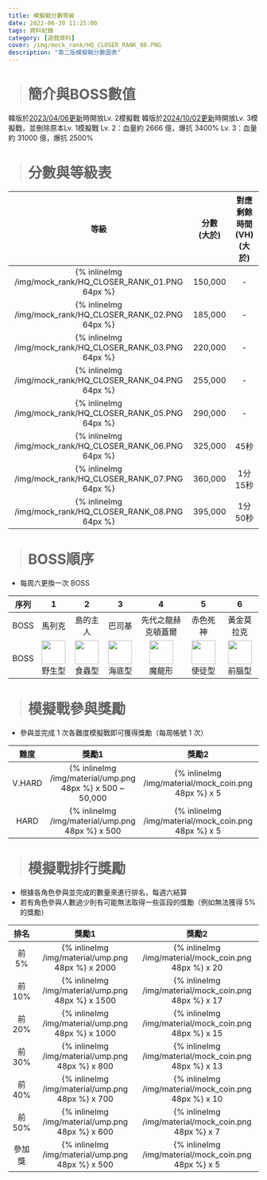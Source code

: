 ```yaml
---
title: 模擬戰分數等級
date: 2022-06-30 11:25:00
tags: 資料紀錄
category: [遊戲資料]
cover: /img/mock_rank/HQ_CLOSER_RANK_08.PNG
description: "第二版模擬戰分數圖表"
---
```


> # 簡介與BOSS數值

韓版於[2023/04/06更新](https://closers.nexon.com/News/Notice/View?n4ArticleSN=140692)時開放Lv. 2模擬戰
韓版於[2024/10/02更新](https://closers.nexon.com/News/Notice/View?n4ArticleSN=145224)時開放Lv. 3模擬戰，並刪除原本Lv. 1模擬戰
Lv. 2：血量約 2666 億，爆抗 3400%
Lv. 3：血量約 31000 億，爆抗 2500%

> # 分數與等級表

|等級|分數<br>(大於)|對應剩餘時間(VH)<br>(大於)|
|:-:|:-:|:-:|
|{% inlineImg /img/mock_rank/HQ_CLOSER_RANK_01.PNG 64px %}|150,000|-|
|{% inlineImg /img/mock_rank/HQ_CLOSER_RANK_02.PNG 64px %}|185,000|-|
|{% inlineImg /img/mock_rank/HQ_CLOSER_RANK_03.PNG 64px %}|220,000|-|
|{% inlineImg /img/mock_rank/HQ_CLOSER_RANK_04.PNG 64px %}|255,000|-|
|{% inlineImg /img/mock_rank/HQ_CLOSER_RANK_05.PNG 64px %}|290,000|-|
|{% inlineImg /img/mock_rank/HQ_CLOSER_RANK_06.PNG 64px %}|325,000|45秒|
|{% inlineImg /img/mock_rank/HQ_CLOSER_RANK_07.PNG 64px %}|360,000|1分15秒|
|{% inlineImg /img/mock_rank/HQ_CLOSER_RANK_08.PNG 64px %}|395,000|1分50秒|

> # BOSS順序

- 每周六更換一次 BOSS 

|序列|1|2|3|4|5|6|
|:-:|:-:|:-:|:-:|:-:|:-:|:-:|
|BOSS|馬列克|島的主人|巴司基|先代之龍赫克頓蓋爾|赤色死神|黃金莫拉克|
|BOSS|<img class="inline-img" src="https://i.imgur.com/8ONbMJo.png" style="height:48px"><br>野生型|<img class="inline-img" src="https://i.imgur.com/HoxQxvb.png" style="height:48px"><br>食蟲型|<img class="inline-img" src="https://i.imgur.com/I6BPtrp.png" style="height:48px"><br>海底型|<img class="inline-img" src="https://i.imgur.com/FWfg4L0.png" style="height:48px"><br>魔龍形|<img class="inline-img" src="https://i.imgur.com/t8j9844.png" style="height:48px"><br>使徒型|<img class="inline-img" src="https://i.imgur.com/acS6rsI.png" style="height:48px"><br>前腦型|

> # 模擬戰參與獎勵

- 參與並完成 1 次各難度模擬戰即可獲得獎勵（每周帳號 1 次）

|難度|獎勵1|獎勵2|獎勵3|獎勵4|
|:-:|:-:|:-:|:-:|:-:|
|V.HARD|{% inlineImg /img/material/ump.png 48px %} x 500 ~ 50,000|{% inlineImg /img/material/mock_coin.png 48px %} x 5|{% inlineImg https://i.imgur.com/iBYdZJy.png 48px %} x 40|
|HARD|{% inlineImg /img/material/ump.png 48px %} x 500|{% inlineImg /img/material/mock_coin.png 48px %} x 5|{% inlineImg https://i.imgur.com/iBYdZJy.png 48px %} x 40|{% inlineImg /img/material/HQ_150100_RESOURCE_ENCHANT.PNG 48px %} x 40|


> # 模擬戰排行獎勵

- 根據各角色參與並完成的數量來進行排名，每週六結算
- 若有角色參與人數過少則有可能無法取得一些區段的獎勵（例如無法獲得 5% 的獎勵）

|排名|獎勵1|獎勵2|
|:-:|:-:|:-:|
|前 5%|{% inlineImg /img/material/ump.png 48px %} x 2000|{% inlineImg /img/material/mock_coin.png 48px %} x 20|
|前 10%|{% inlineImg /img/material/ump.png 48px %} x 1500|{% inlineImg /img/material/mock_coin.png 48px %} x 17|
|前 20%|{% inlineImg /img/material/ump.png 48px %} x 1000|{% inlineImg /img/material/mock_coin.png 48px %} x 15|
|前 30%|{% inlineImg /img/material/ump.png 48px %} x 800|{% inlineImg /img/material/mock_coin.png 48px %} x 13|
|前 40%|{% inlineImg /img/material/ump.png 48px %} x 700|{% inlineImg /img/material/mock_coin.png 48px %} x 10|
|前 50%|{% inlineImg /img/material/ump.png 48px %} x 600|{% inlineImg /img/material/mock_coin.png 48px %} x 7|
|參加獎|{% inlineImg /img/material/ump.png 48px %} x 500|{% inlineImg /img/material/mock_coin.png 48px %} x 5|
